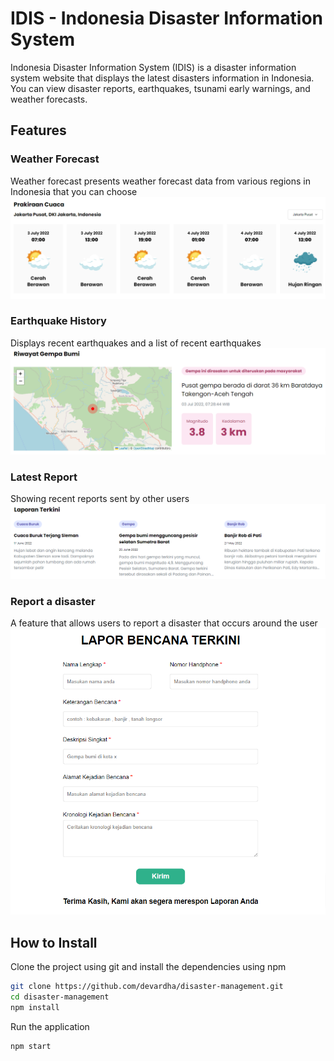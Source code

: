 # IDIS - Indonesia Disaster Information System
Indonesia Disaster Information System (IDIS) is a disaster information system website that displays the latest disasters information in Indonesia. You can view disaster reports, earthquakes, tsunami early warnings, and weather forecasts.

## Features
### Weather Forecast
Weather forecast presents weather forecast data from various regions in Indonesia that you can choose
<br />
![Weather forecast](https://github.com/devardha/disaster-management/blob/master/assets/weather-forecast.png)

### Earthquake History
Displays recent earthquakes and a list of recent earthquakes
<br />
![Earthquake History](https://github.com/devardha/disaster-management/blob/master/assets/latest-earthquake.png)

### Latest Report
Showing recent reports sent by other users
<br />
![Earthquake History](https://github.com/devardha/disaster-management/blob/master/assets/latest-report.png)

### Report a disaster
A feature that allows users to report a disaster that occurs around the user
<br />
![Earthquake History](https://github.com/devardha/disaster-management/blob/master/assets/report.png)

## How to Install
Clone the project using git and install the dependencies using npm

```bash
git clone https://github.com/devardha/disaster-management.git
cd disaster-management
npm install
```

Run the application

```bash
npm start
```